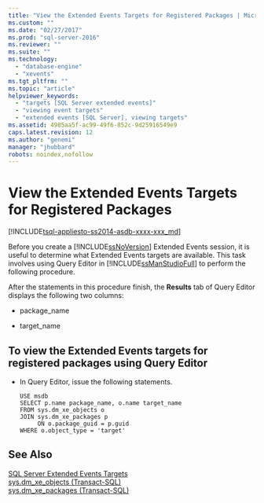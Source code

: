 ```yaml
---
title: "View the Extended Events Targets for Registered Packages | Microsoft Docs"
ms.custom: ""
ms.date: "02/27/2017"
ms.prod: "sql-server-2016"
ms.reviewer: ""
ms.suite: ""
ms.technology: 
  - "database-engine"
  - "xevents"
ms.tgt_pltfrm: ""
ms.topic: "article"
helpviewer_keywords: 
  - "targets [SQL Server extended events]"
  - "viewing event targets"
  - "extended events [SQL Server], viewing targets"
ms.assetid: 4985aa5f-ac99-49f6-852c-9d25916549e9
caps.latest.revision: 12
ms.author: "genemi"
manager: "jhubbard"
robots: noindex,nofollow
---
```

# View the Extended Events Targets for Registered Packages
[!INCLUDE[tsql-appliesto-ss2014-asdb-xxxx-xxx_md](../a9retired/includes/tsql-appliesto-ss2014-asdb-xxxx-xxx-md.md)]

  Before you create a [!INCLUDE[ssNoVersion](../a9notintoc/includes/ssnoversion-md.md)] Extended Events session, it is useful to determine what Extended Events targets are available. This task involves using Query Editor in [!INCLUDE[ssManStudioFull](../a9notintoc/includes/ssmanstudiofull-md.md)] to perform the following procedure.  
  
 After the statements in this procedure finish, the **Results** tab of Query Editor displays the following two columns:  
  
-   package_name  
  
-   target_name  
  
## To view the Extended Events targets for registered packages using Query Editor  
  
-   In Query Editor, issue the following statements.  
  
    ```  
    USE msdb  
    SELECT p.name package_name, o.name target_name  
    FROM sys.dm_xe_objects o  
    JOIN sys.dm_xe_packages p  
         ON o.package_guid = p.guid  
    WHERE o.object_type = 'target'  
    ```  
  
## See Also  
 [SQL Server Extended Events Targets](../a9retired/sql-server-extended-events-targets.md)   
 [sys.dm_xe_objects &#40;Transact-SQL&#41;](../relational-databases/reference/system-dynamic-management-views/sys.dm-xe-objects-transact-sql.md)   
 [sys.dm_xe_packages &#40;Transact-SQL&#41;](../relational-databases/reference/system-dynamic-management-views/sys.dm-xe-packages-transact-sql.md)  
  
  